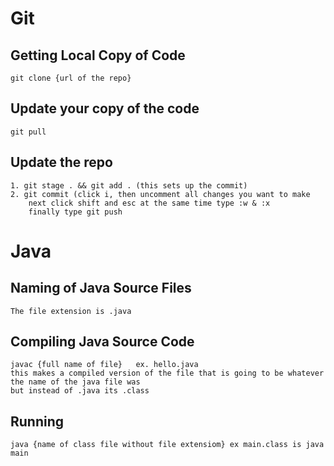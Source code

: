 # Git #
## Getting Local Copy of Code ##
    git clone {url of the repo}
## Update your copy of the code ##
    git pull
## Update the repo ##
    1. git stage . && git add . (this sets up the commit)
    2. git commit (click i, then uncomment all changes you want to make
        next click shift and esc at the same time type :w & :x
        finally type git push
# Java #
## Naming of Java Source Files ##
    The file extension is .java
## Compiling Java Source Code ##
    javac {full name of file}   ex. hello.java
    this makes a compiled version of the file that is going to be whatever the name of the java file was
    but instead of .java its .class
## Running ##
    java {name of class file without file extensiom} ex main.class is java main
